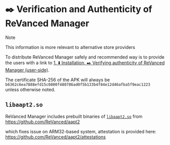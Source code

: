 # ✒️ Verification and Authenticity of ReVanced Manager

> [!NOTE]
> This information is more relevant to alternative store providers

To distribute ReVanced Manager safely and recommended way is to provide the users with a link to 
[1. ⬇️ Installation, ✒️ Verifying authenticity of ReVanced Manager (user-side)][installation authenticity].

The certificate SHA-256 of the APK will always be `b6362c6ea7888efd15c0800f480786ad0f5b133b4f84e12d46afba5f9eac1223` unless otherwise noted.

[installation authenticity]: /docs/1_installation.md#%EF%B8%8F-verifying-authenticity-of-revanced-manager

## `libaapt2.so`

ReVanced Manager includes prebuilt binaries of [`libaapt2.so`][location of libaapt2.so] from https://github.com/ReVanced/aapt2 

which fixes issue on ARM32-based system, attestation is provided here: https://github.com/ReVanced/aapt2/attestations

[location of libaapt2.so]: /app/src/main/jniLibs/
